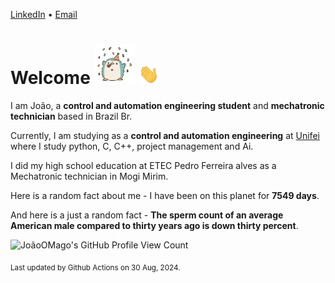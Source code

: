 [LinkedIn](https://www.linkedin.com/in/joão-pedro-gozzoli-b95641301/) &bull;
[Email](joaopedrogozzoli@gmail.com)

# Welcome <img src="happy.gif" height="64px" /> <img src="wave.gif" height="32px" />

I am João, a  **control and automation engineering student** and **mechatronic technician** based in Brazil Br.

Currently, I am studying as a **control and automation engineering** at [Unifei](https://unifei.edu.br) where I study python, C, C++, project management and Ai.

I did my high school education at ETEC Pedro Ferreira alves as a Mechatronic technician in Mogi Mirim.

Here is a random fact about me - I have been on this planet for **7549 days**.

And here is a just a random fact -  **The sperm count of an average American male compared to thirty years ago is down thirty percent**.

![JoãoOMago's GitHub Profile View Count](https://komarev.com/ghpvc/?username=JoaoOMago)

<sub>Last updated by Github Actions on 30 Aug, 2024.</sub>
